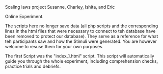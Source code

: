 Scaling laws project
Susanne, Charley, Ishita, and Eric

Online Experiment.

The scripts here no longer save data (all php scripts and the corresponding lines in the html files that were necessary to connect to teh database have been removed to protect our database). They serve as a reference for what teh participants saw and how the Stimuli were generated. You are however welcome to resuse them for your own purposes.

The first Script was the "index_1.html" script. This script will automatically guide you through the whole experiment, including comprehension checks, practice trials and debriefs.